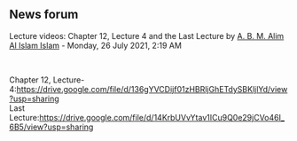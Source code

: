<h2>News forum</h2><a href="https://moodle.cse.buet.ac.bd/user/view.php?id=34&course=569"></a>
Lecture videos: Chapter 12, Lecture 4 and the Last Lecture
by <a href="https://moodle.cse.buet.ac.bd/user/view.php?id=34&course=569">A. B. M. Alim Al Islam Islam</a> - Monday, 26 July 2021, 2:19 AM


 

Chapter 12, Lecture-4:https://drive.google.com/file/d/136gYVCDijf01zHBRljGhETdySBKljlYd/view?usp=sharing<br />Last Lecture:https://drive.google.com/file/d/14KrbUVvYtav1ICu9Q0e29jCVo46I_6B5/view?usp=sharing






